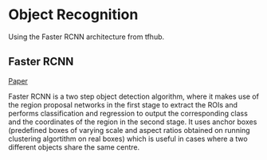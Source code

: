 # Object Recognition
Using the Faster RCNN architecture from tfhub.


## Faster RCNN
[Paper](https://arxiv.org/pdf/1506.01497.pdf)

Faster RCNN is a two step object detection algorithm, where it makes use of the region proposal networks in the first stage to extract the ROIs and performs classification and regression to output the corresponding class and the coordinates of the region in the second stage. It uses anchor boxes (predefined boxes of varying scale and aspect ratios obtained on running clustering algortithm on real boxes) which is useful in cases where a two different objects share the same centre.
